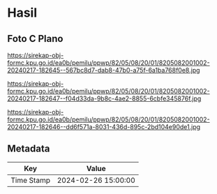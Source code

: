 # Hasil

## Foto C Plano

https://sirekap-obj-formc.kpu.go.id/ea0b/pemilu/ppwp/82/05/08/20/01/8205082001002-20240217-182645--567bc8d7-dab8-47b0-a75f-6a1ba768f0e8.jpg

https://sirekap-obj-formc.kpu.go.id/ea0b/pemilu/ppwp/82/05/08/20/01/8205082001002-20240217-182647--f04d33da-9b8c-4ae2-8855-6cbfe345876f.jpg

https://sirekap-obj-formc.kpu.go.id/ea0b/pemilu/ppwp/82/05/08/20/01/8205082001002-20240217-182646--dd6f571a-8031-436d-895c-2bd104e90de1.jpg


## Metadata

| Key        | Value               |
| ---------- | ------------------- |
| Time Stamp | 2024-02-26 15:00:00 |



